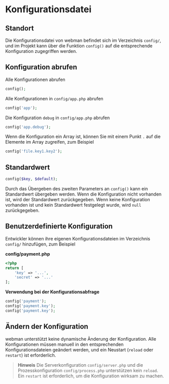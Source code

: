 # Konfigurationsdatei

## Standort
Die Konfigurationsdatei von webman befindet sich im Verzeichnis `config/`, und im Projekt kann über die Funktion `config()` auf die entsprechende Konfiguration zugegriffen werden.

## Konfiguration abrufen

Alle Konfigurationen abrufen
```php
config();
```

Alle Konfigurationen in `config/app.php` abrufen
```php
config('app');
```

Die Konfiguration `debug` in `config/app.php` abrufen
```php
config('app.debug');
```

Wenn die Konfiguration ein Array ist, können Sie mit einem Punkt `.` auf die Elemente im Array zugreifen, zum Beispiel
```php
config('file.key1.key2');
```

## Standardwert
```php
config($key, $default);
```
Durch das Übergeben des zweiten Parameters an `config()` kann ein Standardwert übergeben werden. Wenn die Konfiguration nicht vorhanden ist, wird der Standardwert zurückgegeben. Wenn keine Konfiguration vorhanden ist und kein Standardwert festgelegt wurde, wird `null` zurückgegeben.

## Benutzerdefinierte Konfiguration
Entwickler können ihre eigenen Konfigurationsdateien im Verzeichnis `config/` hinzufügen, zum Beispiel

**config/payment.php**

```php
<?php
return [
    'key' => '...',
    'secret' => '...'
];
```

**Verwendung bei der Konfigurationsabfrage**
```php
config('payment');
config('payment.key');
config('payment.key');
```

## Ändern der Konfiguration
webman unterstützt keine dynamische Änderung der Konfiguration. Alle Konfigurationen müssen manuell in den entsprechenden Konfigurationsdateien geändert werden, und ein Neustart (`reload` oder `restart`) ist erforderlich.

> **Hinweis**
> Die Serverkonfiguration `config/server.php` und die Prozesskonfiguration `config/process.php` unterstützen kein `reload`. Ein `restart` ist erforderlich, um die Konfiguration wirksam zu machen.
